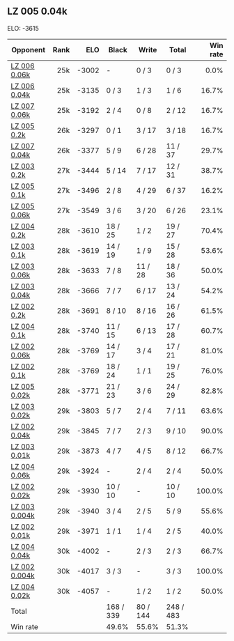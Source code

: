 ## LZ 005 0.04k ##

ELO: -3615

Opponent | Rank | ELO | Black | Write | Total | Win rate
---------|-----:|----:|-------|-------|-------|-------:
[LZ 006 0.06k](LZ%20006%200.06k.md) | 25k | -3002 | - | 0 / 3 | 0 / 3 | 0.0%
[LZ 006 0.04k](LZ%20006%200.04k.md) | 25k | -3135 | 0 / 3 | 1 / 3 | 1 / 6 | 16.7%
[LZ 007 0.06k](LZ%20007%200.06k.md) | 25k | -3192 | 2 / 4 | 0 / 8 | 2 / 12 | 16.7%
[LZ 005 0.2k](LZ%20005%200.2k.md) | 26k | -3297 | 0 / 1 | 3 / 17 | 3 / 18 | 16.7%
[LZ 007 0.04k](LZ%20007%200.04k.md) | 26k | -3377 | 5 / 9 | 6 / 28 | 11 / 37 | 29.7%
[LZ 003 0.2k](LZ%20003%200.2k.md) | 27k | -3444 | 5 / 14 | 7 / 17 | 12 / 31 | 38.7%
[LZ 005 0.1k](LZ%20005%200.1k.md) | 27k | -3496 | 2 / 8 | 4 / 29 | 6 / 37 | 16.2%
[LZ 005 0.06k](LZ%20005%200.06k.md) | 27k | -3549 | 3 / 6 | 3 / 20 | 6 / 26 | 23.1%
[LZ 004 0.2k](LZ%20004%200.2k.md) | 28k | -3610 | 18 / 25 | 1 / 2 | 19 / 27 | 70.4%
[LZ 003 0.1k](LZ%20003%200.1k.md) | 28k | -3619 | 14 / 19 | 1 / 9 | 15 / 28 | 53.6%
[LZ 003 0.06k](LZ%20003%200.06k.md) | 28k | -3633 | 7 / 8 | 11 / 28 | 18 / 36 | 50.0%
[LZ 003 0.04k](LZ%20003%200.04k.md) | 28k | -3666 | 7 / 7 | 6 / 17 | 13 / 24 | 54.2%
[LZ 002 0.2k](LZ%20002%200.2k.md) | 28k | -3691 | 8 / 10 | 8 / 16 | 16 / 26 | 61.5%
[LZ 004 0.1k](LZ%20004%200.1k.md) | 28k | -3740 | 11 / 15 | 6 / 13 | 17 / 28 | 60.7%
[LZ 002 0.06k](LZ%20002%200.06k.md) | 28k | -3769 | 14 / 17 | 3 / 4 | 17 / 21 | 81.0%
[LZ 002 0.1k](LZ%20002%200.1k.md) | 28k | -3769 | 18 / 24 | 1 / 1 | 19 / 25 | 76.0%
[LZ 005 0.02k](LZ%20005%200.02k.md) | 28k | -3771 | 21 / 23 | 3 / 6 | 24 / 29 | 82.8%
[LZ 003 0.02k](LZ%20003%200.02k.md) | 29k | -3803 | 5 / 7 | 2 / 4 | 7 / 11 | 63.6%
[LZ 002 0.04k](LZ%20002%200.04k.md) | 29k | -3845 | 7 / 7 | 2 / 3 | 9 / 10 | 90.0%
[LZ 003 0.01k](LZ%20003%200.01k.md) | 29k | -3873 | 4 / 7 | 4 / 5 | 8 / 12 | 66.7%
[LZ 004 0.06k](LZ%20004%200.06k.md) | 29k | -3924 | - | 2 / 4 | 2 / 4 | 50.0%
[LZ 002 0.02k](LZ%20002%200.02k.md) | 29k | -3930 | 10 / 10 | - | 10 / 10 | 100.0%
[LZ 003 0.004k](LZ%20003%200.004k.md) | 29k | -3940 | 3 / 4 | 2 / 5 | 5 / 9 | 55.6%
[LZ 002 0.01k](LZ%20002%200.01k.md) | 29k | -3971 | 1 / 1 | 1 / 4 | 2 / 5 | 40.0%
[LZ 004 0.04k](LZ%20004%200.04k.md) | 30k | -4002 | - | 2 / 3 | 2 / 3 | 66.7%
[LZ 002 0.004k](LZ%20002%200.004k.md) | 30k | -4017 | 3 / 3 | - | 3 / 3 | 100.0%
[LZ 004 0.02k](LZ%20004%200.02k.md) | 30k | -4057 | - | 1 / 2 | 1 / 2 | 50.0%
Total | | | 168 / 339 | 80 / 144 | 248 / 483 | 
Win rate| | | 49.6% | 55.6% | 51.3% | 
